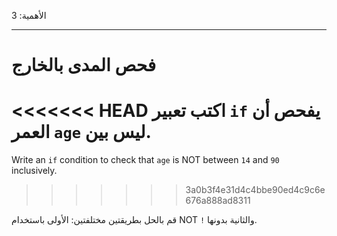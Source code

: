 الأهمية: 3

---

# فحص المدى بالخارج

<<<<<<< HEAD
اكتب تعبير `if` يفحص أن العمر `age` ليس بين.
=======
Write an `if` condition to check that `age` is NOT between `14` and `90` inclusively.
>>>>>>> 3a0b3f4e31d4c4bbe90ed4c9c6e676a888ad8311

قم بالحل بطريقتين مختلفتين: الأولى باستخدام NOT `!` والثانية بدونها.
